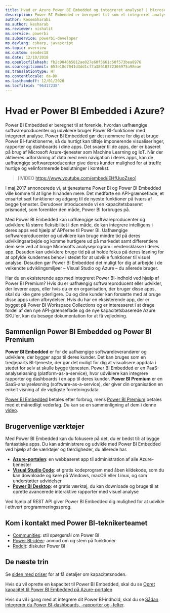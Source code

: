 ```yaml
---
title: Hvad er Azure Power BI Embedded og integreret analyse? | Microsoft Docs
description: Power BI Embedded er beregnet til som et integreret analyseværktøj at forenkle, hvordan uafhængige softwareproducenter og udviklere bruger Power BI-funktioner, og til at hjælpe dem med hurtigt at tilføje imponerende visualiseringer, rapporter og dashboards i deres apps. Få mere at vide om, hvordan du bruger integreret analysesoftwrae, integrerede analyseværktøjer eller integrerede værktøjer til business intelligence vha. Power BI Embedded.
author: KesemSharabi
ms.author: kesharab
ms.reviewer: nishalit
ms.service: powerbi
ms.subservice: powerbi-developer
ms.devlang: csharp, javascript
ms.topic: overview
ms.custom: seodec18
ms.date: 12/10/2018
ms.openlocfilehash: fb2c9046b5812ae027e60f5661c50f573bea8976
ms.sourcegitcommit: 653e18d7041d3dd1cf7a38010372366975a98eae
ms.translationtype: HT
ms.contentlocale: da-DK
ms.lasthandoff: 12/01/2020
ms.locfileid: "96417238"
---
```

# <a name="what-is-power-bi-embedded-in-azure"></a>Hvad er Power BI Embedded i Azure?

Power BI Embedded er beregnet til at forenkle, hvordan uafhængige softwareproducenter og udviklere bruger Power BI-funktioner med integreret analyse. Power BI Embedded gør det nemmere for dig at bruge Power BI-funktionerne, så du hurtigt kan tilføje imponerende visualiseringer, rapporter og dashboards i dine apps. Det svarer til de apps, der er baseret på brug af Microsoft Azure-tjenester som Machine Learning og IoT. Når der aktiveres udforskning af data med nem navigation i deres apps, kan de uafhængige softwareproducenter give deres kunder mulighed for at træffe hurtige og velinformerede beslutninger i kontekst.

> [!VIDEO https://www.youtube.com/embed/iEHfUuoZseo]

I maj 2017 annoncerede vi, at tjenesterne Power BI og Power BI Embedded ville komme til at ligne hinanden mere. Det medførte en API-grænseflade, et ensartet sæt funktioner og adgang til de nyeste funktioner på tværs af begge tjenester. Derudover introducerede vi en kapacitetsbaseret prismodel, som forenkler den måde, Power BI forbruges på.

Med Power BI Embedded kan uafhængige softwareproducenter og udviklere få større fleksibilitet i den måde, de kan integrere intelligens i deres apps ved hjælp af API'erne til Power BI. Uafhængige softwareproducenter og udviklere kan bruge mindre tid på deres udviklingsarbejde og komme hurtigere ud på markedet samt differentiere dem selv ved at bruge Microsofts analyseprogram i verdensklasse i deres app. Desuden kan udviklere bruge tid på at holde fokus på deres løsning for at opfylde kundernes behov i stedet for at udvikle funktioner til visuel analyse. Desuden gør Power BI Embedded det muligt for dig at arbejde i de velkendte udviklingsmiljøer – Visual Studio og Azure – du allerede bruger.

Har du en eksisterende app med integreret Power BI-indhold ved hjælp af Power BI Premium? Hvis du er uafhængig softwareproducent eller udvikler, der leverer apps, eller hvis du er en organisation, der bruger disse apps, skal du ikke gøre yderligere. Du og dine kunder kan forsætte med at bruge disse apps uden afbrydelser. Hvis du har en eksisterende app, der er bygget på Power BI Workspace Collections og er interesseret i at drage fordel af den nye API-grænseflade og de nye kapacitetsbaserede Azure SKU'er, kan du besøge dokumentation for at få vejledning.

## <a name="comparing-power-bi-embedded-with-power-bi-premium"></a>Sammenlign Power BI Embedded og Power BI Premium

**Power BI Embedded** er for de uafhængige softwareleverandører og udviklere, der bygger apps til deres kunder. Det kan bruges som en tredjeparts BI-tjeneste, der gør det muligt for dig at visualisere appdata i stedet for selv at skulle bygge tjenesten. Power BI Embedded er en PaaS-analyseløsning (platform-as-a-service), hvor udviklere kan integrere rapporter og dashboards i en app til deres kunder. **Power BI Premium** er en SaaS-analyseløsning (software-as-a-service), der giver din organisation en enkelt visning af de vigtigste forretningsdata. 

[Power BI Embedded](https://azure.microsoft.com/pricing/details/power-bi-embedded/) betales efter forbrug, mens [Power BI Premium](https://powerbi.microsoft.com/calculator/) betales med et månedligt vederlag. Du kan se en sammenligning af dem i denne [video](https://www.youtube.com/watch?v=0y2oJikC6Xc&t=0s&list=PLv2BtOtLblH1dQPV49Ni12olDcUoW-GEl&index=3).

## <a name="easy-to-use-tools"></a>Brugervenlige værktøjer

Med Power BI Embedded kan du fokusere på det, du er bedst til: at bygge fantastiske apps. Du kan administrere og udvikle med Power BI Embedded ved hjælp af de værktøjer og færdigheder, du allerede har.

* [**Azure-portalen**](https://portal.azure.com/): en webbaseret app til administration af alle Azure-tjenester
* [**Visual Studio Code**](https://code.visualstudio.com/docs): et gratis kodeprogram med åben kildekode, som du kan downloade og køre på Windows, macOS eller Linux, og som understøtter udvidelser
* [**Power BI Desktop**](https://powerbi.microsoft.com/desktop/): et gratis værktøj, du kan downloade og bruge til at oprette avancerede interaktive rapporter med visuel analyse

Ved hjælp af REST API giver Power BI Embedded dig mulighed for at udvikle i ethvert programmeringssprog.

## <a name="engage-with-the-power-bi-engineering-team"></a>Kom i kontakt med Power BI-teknikerteamet

* [Communities](https://community.powerbi.com/): stil spørgsmål om Power BI
* [Power BI-idéer](https://ideas.powerbi.com): anmod om og stem på funktioner
* [Reddit](https://www.reddit.com/r/PowerBI/): diskuter Power BI

## <a name="next-steps"></a>De næste trin

Se [siden med priser](https://azure.microsoft.com/pricing/details/power-bi-embedded/) for at få detaljer om kapacitetsnoden.

Hvis du vil oprette en kapacitet til Power BI Embedded, skal du se [Opret kapacitet til Power BI Embedded på Azure-portalen](azure-pbie-create-capacity.md)

Hvis du vil i gang med at integrere dit Power BI-indhold, skal du se [Sådan integrerer du Power BI-dashboards, -rapporter og -felter](https://powerbi.microsoft.com/documentation/powerbi-developer-embedding-content/).
